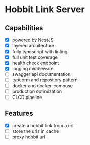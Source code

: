 # Hobbit Link Server

## Capabilities
- [x] powered by NestJS
- [x] layered architecture
- [x] fully typescript with linting
- [x] full unit test coverage
- [x] health check endpoint
- [x] logging middleware
- [ ] swagger api documentation
- [ ] typeorm and repository pattern
- [ ] docker and docker-compose
- [ ] production optimization
- [ ] CI CD pipeline

## Features
- [x] create a hobbit link from a url
- [ ] store the urls in cache
- [ ] proxy hobbit url
